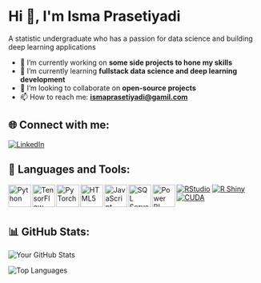 # Hi 👋, I'm Isma Prasetiyadi

A statistic undergraduate who has a passion for data science and building deep learning applications

- 🚀 I’m currently working on **some side projects to hone my skills**
- 🌱 I’m currently learning **fullstack data science and deep learning development**
- 🤝 I’m looking to collaborate on **open-source projects**
- 📫 How to reach me: **[ismaprasetiyadi@gamil.com](mailto:ismaprasetiyadi@gmail.com)**


## 🌐 Connect with me:
[![LinkedIn](https://img.shields.io/badge/LinkedIn-%230077B5.svg?&style=for-the-badge&logo=linkedin&logoColor=white)](https://linkedin.com/in/IsmaPrasetiyadi)


## 🧰 Languages and Tools:

[![RStudio](https://img.shields.io/badge/-RStudio-75AADB?style=flat&logo=rstudio&logoColor=white)](https://posit.co/products/open-source/rstudio/)
[![R Shiny](https://img.shields.io/badge/-R%20Shiny-75AADB?style=flat&logo=r&logoColor=white)](https://shiny.posit.co/)
<a href="https://www.python.org" target="_blank" rel="noreferrer">
  <img src="https://cdn.jsdelivr.net/gh/devicons/devicon/icons/python/python-original-wordmark.svg" alt="Python" width="45" height="45" align="left"/>
</a>
<a href="https://www.tensorflow.org" target="_blank" rel="noreferrer">
  <img src="https://www.vectorlogo.zone/logos/tensorflow/tensorflow-icon.svg" alt="TensorFlow" width="45" height="45" align="left"/>
</a>
<a href="https://pytorch.org/" target="_blank" rel="noreferrer">
  <img src="https://upload.wikimedia.org/wikipedia/commons/1/10/PyTorch_logo_icon.svg" alt="PyTorch" width="45" height="45" align="left"/>
</a>
<a href="https://developer.mozilla.org/en-US/docs/Web/HTML" target="_blank" rel="noreferrer">
  <img src="https://cdn.jsdelivr.net/gh/devicons/devicon/icons/html5/html5-original-wordmark.svg" alt="HTML5" width="45" height="45" align="left"/>
</a>
<a href="https://developer.mozilla.org/en-US/docs/Web/JavaScript" target="_blank" rel="noreferrer">
  <img src="https://cdn.jsdelivr.net/gh/devicons/devicon/icons/javascript/javascript-original.svg" alt="JavaScript" width="45" height="45" align="left"/>
</a>
<a href="https://www.microsoft.com/en-us/sql-server" target="_blank" rel="noreferrer">
  <img src="https://cdn.jsdelivr.net/gh/devicons/devicon/icons/microsoftsqlserver/microsoftsqlserver-plain-wordmark.svg" alt="SQL Server" width="45" height="45" align="left"/>
</a>
<a href="https://powerbi.microsoft.com/" target="_blank" rel="noreferrer">
  <img src="https://upload.wikimedia.org/wikipedia/commons/c/cf/New_Power_BI_Logo.svg" alt="Power BI" width="45" height="45" align="left"/>
</a>
[![CUDA](https://img.shields.io/badge/-CUDA-76B900?style=flat&logo=nvidia&logoColor=white)](https://developer.nvidia.com/cuda-zone)
<br/>
<br/>

## 📊 GitHub Stats:

![Your GitHub Stats](https://github-readme-stats.vercel.app/api?username=ismaprasetiyadi&show_icons=true&theme=dark)

![Top Languages](https://github-readme-stats.vercel.app/api/top-langs/?username=ismaprasetiyadi&layout=compact&theme=dark)
